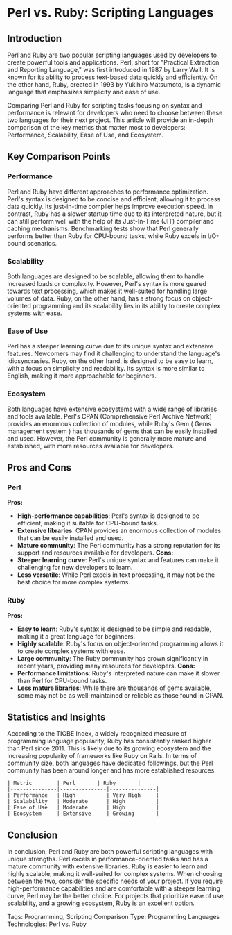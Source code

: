 # Perl vs. Ruby: Scripting Languages
## Introduction
Perl and Ruby are two popular scripting languages used by developers to create powerful tools and applications. Perl, short for "Practical Extraction and Reporting Language," was first introduced in 1987 by Larry Wall. It is known for its ability to process text-based data quickly and efficiently. On the other hand, Ruby, created in 1993 by Yukihiro Matsumoto, is a dynamic language that emphasizes simplicity and ease of use.

Comparing Perl and Ruby for scripting tasks focusing on syntax and performance is relevant for developers who need to choose between these two languages for their next project. This article will provide an in-depth comparison of the key metrics that matter most to developers: Performance, Scalability, Ease of Use, and Ecosystem.

## Key Comparison Points

### **Performance**
Perl and Ruby have different approaches to performance optimization. Perl's syntax is designed to be concise and efficient, allowing it to process data quickly. Its just-in-time compiler helps improve execution speed. In contrast, Ruby has a slower startup time due to its interpreted nature, but it can still perform well with the help of its Just-In-Time (JIT) compiler and caching mechanisms. Benchmarking tests show that Perl generally performs better than Ruby for CPU-bound tasks, while Ruby excels in I/O-bound scenarios.

### **Scalability**
Both languages are designed to be scalable, allowing them to handle increased loads or complexity. However, Perl's syntax is more geared towards text processing, which makes it well-suited for handling large volumes of data. Ruby, on the other hand, has a strong focus on object-oriented programming and its scalability lies in its ability to create complex systems with ease.

### **Ease of Use**
Perl has a steeper learning curve due to its unique syntax and extensive features. Newcomers may find it challenging to understand the language's idiosyncrasies. Ruby, on the other hand, is designed to be easy to learn, with a focus on simplicity and readability. Its syntax is more similar to English, making it more approachable for beginners.

### **Ecosystem**
Both languages have extensive ecosystems with a wide range of libraries and tools available. Perl's CPAN (Comprehensive Perl Archive Network) provides an enormous collection of modules, while Ruby's Gem ( Gems management system ) has thousands of gems that can be easily installed and used. However, the Perl community is generally more mature and established, with more resources available for developers.

## Pros and Cons

### Perl
**Pros:**
- **High-performance capabilities**: Perl's syntax is designed to be efficient, making it suitable for CPU-bound tasks.
- **Extensive libraries**: CPAN provides an enormous collection of modules that can be easily installed and used.
- **Mature community**: The Perl community has a strong reputation for its support and resources available for developers.
**Cons:**
- **Steeper learning curve**: Perl's unique syntax and features can make it challenging for new developers to learn.
- **Less versatile**: While Perl excels in text processing, it may not be the best choice for more complex systems.

### Ruby
**Pros:**
- **Easy to learn**: Ruby's syntax is designed to be simple and readable, making it a great language for beginners.
- **Highly scalable**: Ruby's focus on object-oriented programming allows it to create complex systems with ease.
- **Large community**: The Ruby community has grown significantly in recent years, providing many resources for developers.
**Cons:**
- **Performance limitations**: Ruby's interpreted nature can make it slower than Perl for CPU-bound tasks.
- **Less mature libraries**: While there are thousands of gems available, some may not be as well-maintained or reliable as those found in CPAN.

## Statistics and Insights
According to the TIOBE Index, a widely recognized measure of programming language popularity, Ruby has consistently ranked higher than Perl since 2011. This is likely due to its growing ecosystem and the increasing popularity of frameworks like Ruby on Rails. In terms of community size, both languages have dedicated followings, but the Perl community has been around longer and has more established resources.

```
| Metric        | Perl       | Ruby       |
|---------------|---------------|---------------|
| Performance   | High          | Very High     |
| Scalability   | Moderate      | High          |
| Ease of Use   | Moderate      | High          |
| Ecosystem     | Extensive     | Growing       |
```

## Conclusion
In conclusion, Perl and Ruby are both powerful scripting languages with unique strengths. Perl excels in performance-oriented tasks and has a mature community with extensive libraries. Ruby is easier to learn and highly scalable, making it well-suited for complex systems. When choosing between the two, consider the specific needs of your project. If you require high-performance capabilities and are comfortable with a steeper learning curve, Perl may be the better choice. For projects that prioritize ease of use, scalability, and a growing ecosystem, Ruby is an excellent option.

Tags: Programming, Scripting
Comparison Type: Programming Languages
Technologies: Perl vs. Ruby